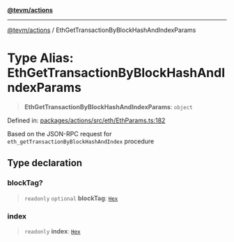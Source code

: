 [**@tevm/actions**](../README.md)

***

[@tevm/actions](../globals.md) / EthGetTransactionByBlockHashAndIndexParams

# Type Alias: EthGetTransactionByBlockHashAndIndexParams

> **EthGetTransactionByBlockHashAndIndexParams**: `object`

Defined in: [packages/actions/src/eth/EthParams.ts:182](https://github.com/evmts/tevm-monorepo/blob/main/packages/actions/src/eth/EthParams.ts#L182)

Based on the JSON-RPC request for `eth_getTransactionByBlockHashAndIndex` procedure

## Type declaration

### blockTag?

> `readonly` `optional` **blockTag**: [`Hex`](Hex.md)

### index

> `readonly` **index**: [`Hex`](Hex.md)
